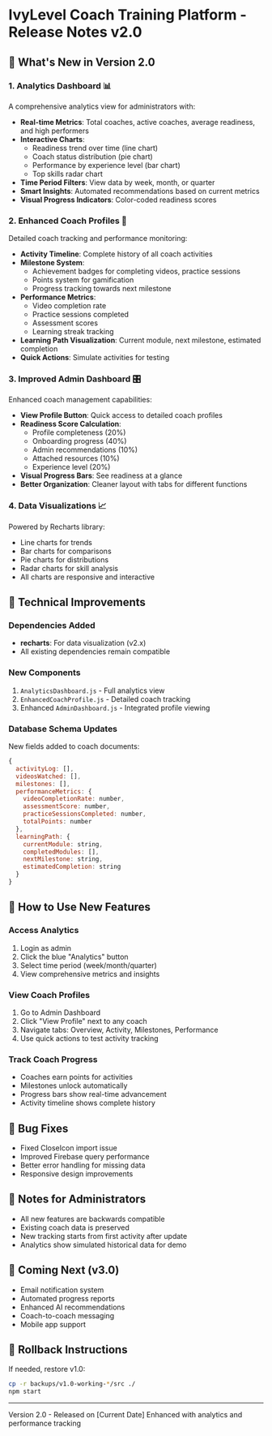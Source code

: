 # IvyLevel Coach Training Platform - Release Notes v2.0

## 🎉 What's New in Version 2.0

### 1. **Analytics Dashboard** 📊
A comprehensive analytics view for administrators with:
- **Real-time Metrics**: Total coaches, active coaches, average readiness, and high performers
- **Interactive Charts**:
  - Readiness trend over time (line chart)
  - Coach status distribution (pie chart)
  - Performance by experience level (bar chart)
  - Top skills radar chart
- **Time Period Filters**: View data by week, month, or quarter
- **Smart Insights**: Automated recommendations based on current metrics
- **Visual Progress Indicators**: Color-coded readiness scores

### 2. **Enhanced Coach Profiles** 👤
Detailed coach tracking and performance monitoring:
- **Activity Timeline**: Complete history of all coach activities
- **Milestone System**: 
  - Achievement badges for completing videos, practice sessions
  - Points system for gamification
  - Progress tracking towards next milestone
- **Performance Metrics**:
  - Video completion rate
  - Practice sessions completed
  - Assessment scores
  - Learning streak tracking
- **Learning Path Visualization**: Current module, next milestone, estimated completion
- **Quick Actions**: Simulate activities for testing

### 3. **Improved Admin Dashboard** 🎛️
Enhanced coach management capabilities:
- **View Profile Button**: Quick access to detailed coach profiles
- **Readiness Score Calculation**: 
  - Profile completeness (20%)
  - Onboarding progress (40%)
  - Admin recommendations (10%)
  - Attached resources (10%)
  - Experience level (20%)
- **Visual Progress Bars**: See readiness at a glance
- **Better Organization**: Cleaner layout with tabs for different functions

### 4. **Data Visualizations** 📈
Powered by Recharts library:
- Line charts for trends
- Bar charts for comparisons
- Pie charts for distributions
- Radar charts for skill analysis
- All charts are responsive and interactive

## 🔧 Technical Improvements

### Dependencies Added
- **recharts**: For data visualization (v2.x)
- All existing dependencies remain compatible

### New Components
1. `AnalyticsDashboard.js` - Full analytics view
2. `EnhancedCoachProfile.js` - Detailed coach tracking
3. Enhanced `AdminDashboard.js` - Integrated profile viewing

### Database Schema Updates
New fields added to coach documents:
```javascript
{
  activityLog: [],
  videosWatched: [],
  milestones: [],
  performanceMetrics: {
    videoCompletionRate: number,
    assessmentScore: number,
    practiceSessionsCompleted: number,
    totalPoints: number
  },
  learningPath: {
    currentModule: string,
    completedModules: [],
    nextMilestone: string,
    estimatedCompletion: string
  }
}
```

## 🚀 How to Use New Features

### Access Analytics
1. Login as admin
2. Click the blue "Analytics" button
3. Select time period (week/month/quarter)
4. View comprehensive metrics and insights

### View Coach Profiles
1. Go to Admin Dashboard
2. Click "View Profile" next to any coach
3. Navigate tabs: Overview, Activity, Milestones, Performance
4. Use quick actions to test activity tracking

### Track Coach Progress
- Coaches earn points for activities
- Milestones unlock automatically
- Progress bars show real-time advancement
- Activity timeline shows complete history

## 🐛 Bug Fixes
- Fixed CloseIcon import issue
- Improved Firebase query performance
- Better error handling for missing data
- Responsive design improvements

## 📝 Notes for Administrators
- All new features are backwards compatible
- Existing coach data is preserved
- New tracking starts from first activity after update
- Analytics show simulated historical data for demo

## 🔮 Coming Next (v3.0)
- Email notification system
- Automated progress reports
- Enhanced AI recommendations
- Coach-to-coach messaging
- Mobile app support

## 🔄 Rollback Instructions
If needed, restore v1.0:
```bash
cp -r backups/v1.0-working-*/src ./
npm start
```

---
Version 2.0 - Released on [Current Date]
Enhanced with analytics and performance tracking